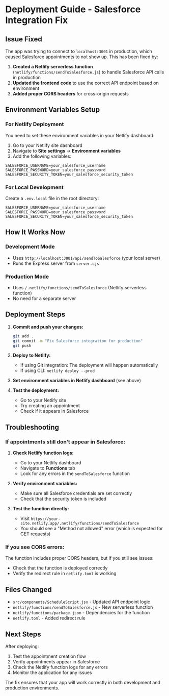 # Deployment Guide - Salesforce Integration Fix

## Issue Fixed
The app was trying to connect to `localhost:3001` in production, which caused Salesforce appointments to not show up. This has been fixed by:

1. **Created a Netlify serverless function** (`netlify/functions/sendToSalesforce.js`) to handle Salesforce API calls in production
2. **Updated the frontend code** to use the correct API endpoint based on environment
3. **Added proper CORS headers** for cross-origin requests

## Environment Variables Setup

### For Netlify Deployment

You need to set these environment variables in your Netlify dashboard:

1. Go to your Netlify site dashboard
2. Navigate to **Site settings** → **Environment variables**
3. Add the following variables:

```
SALESFORCE_USERNAME=your_salesforce_username
SALESFORCE_PASSWORD=your_salesforce_password
SALESFORCE_SECURITY_TOKEN=your_salesforce_security_token
```

### For Local Development

Create a `.env.local` file in the root directory:

```
SALESFORCE_USERNAME=your_salesforce_username
SALESFORCE_PASSWORD=your_salesforce_password
SALESFORCE_SECURITY_TOKEN=your_salesforce_security_token
```

## How It Works Now

### Development Mode
- Uses `http://localhost:3001/api/sendToSalesforce` (your local server)
- Runs the Express server from `server.cjs`

### Production Mode
- Uses `/.netlify/functions/sendToSalesforce` (Netlify serverless function)
- No need for a separate server

## Deployment Steps

1. **Commit and push your changes:**
   ```bash
   git add .
   git commit -m "Fix Salesforce integration for production"
   git push
   ```

2. **Deploy to Netlify:**
   - If using Git integration: The deployment will happen automatically
   - If using CLI: `netlify deploy --prod`

3. **Set environment variables in Netlify dashboard** (see above)

4. **Test the deployment:**
   - Go to your Netlify site
   - Try creating an appointment
   - Check if it appears in Salesforce

## Troubleshooting

### If appointments still don't appear in Salesforce:

1. **Check Netlify function logs:**
   - Go to your Netlify dashboard
   - Navigate to **Functions** tab
   - Look for any errors in the `sendToSalesforce` function

2. **Verify environment variables:**
   - Make sure all Salesforce credentials are set correctly
   - Check that the security token is included

3. **Test the function directly:**
   - Visit `https://your-site.netlify.app/.netlify/functions/sendToSalesforce`
   - You should see a "Method not allowed" error (which is expected for GET requests)

### If you see CORS errors:

The function includes proper CORS headers, but if you still see issues:
- Check that the function is deployed correctly
- Verify the redirect rule in `netlify.toml` is working

## Files Changed

- `src/components/ScheduleScript.jsx` - Updated API endpoint logic
- `netlify/functions/sendToSalesforce.js` - New serverless function
- `netlify/functions/package.json` - Dependencies for the function
- `netlify.toml` - Added redirect rule

## Next Steps

After deploying:

1. Test the appointment creation flow
2. Verify appointments appear in Salesforce
3. Check the Netlify function logs for any errors
4. Monitor the application for any issues

The fix ensures that your app will work correctly in both development and production environments. 